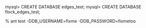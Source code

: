 mysql> CREATE DATABASE edges_test;
mysql> CREATE DATABASE flock_edges_test;

% ant test -DDB_USERNAME=fixme -DDB_PASSWORD=fixmetoo